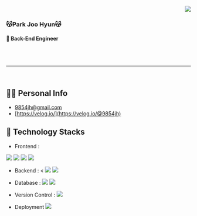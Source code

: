 
  
  <img align="right" src="https://github-readme-stats.vercel.app/api?username=JHPARK0504&show_icons=true&theme=buefy"/><br>
  ### 😽Park Joo Hyun😽
  #### __🌱 Back-End Engineer__
  <br>
  <br>
  
  ---
 <br>
   
## 🙋‍♂️ Personal Info
- 9854jh@gmail.com
- [https://velog.io/](https://velog.io/@9854jh)

  
## 🔨 Technology Stacks
- Frontend :

<span><img src="https://img.shields.io/badge/html5-%23E34F26.svg?style=for-the-badge&logo=html5&logoColor=white"/></span>
<span><img src="https://img.shields.io/badge/css3-%231572B6.svg?style=for-the-badge&logo=css3&logoColor=white"/></span>
<span><img src="https://img.shields.io/badge/javascript-%23323330.svg?style=for-the-badge&logo=javascript&logoColor=%23F7DF1E"/></span>
<span><img src="https://img.shields.io/badge/react-%2320232a.svg?style=for-the-badge&logo=react&logoColor=%2361DAFB"/></span>


- Backend : <
<span><img src="https://img.shields.io/badge/node.js-6DA55F?style=for-the-badge&logo=node.js&logoColor=white"/></span>
<span><img src="https://img.shields.io/badge/java-%23ED8B00.svg?style=for-the-badge&logo=java&logoColor=white"></span> 

- Database :
<span><img src="https://img.shields.io/badge/mysql-%2300f.svg?style=for-the-badge&logo=mysql&logoColor=white"></span>
<span><img src="https://img.shields.io/badge/MongoDB-%234ea94b.svg?style=for-the-badge&logo=mongodb&logoColor=white"></span>


- Version Control :
<span><img src="https://img.shields.io/badge/github-%23121011.svg?style=for-the-badge&logo=github&logoColor=white"/></span>
- Deployment
<span><img src="https://img.shields.io/badge/AWS-%23FF9900.svg?style=for-the-badge&logo=amazon-aws&logoColor=white"></span>
 
